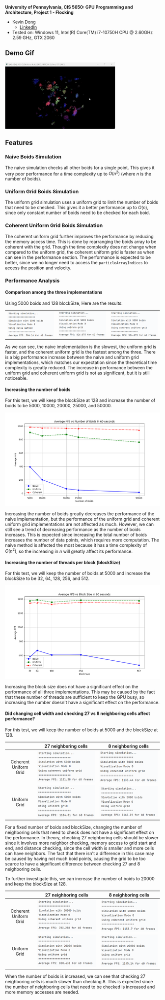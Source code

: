 **University of Pennsylvania, CIS 5650: GPU Programming and Architecture,
Project 1 - Flocking**

* Kevin Dong
  * [LinkedIn](www.linkedin.com/in/xingyu-dong)
* Tested on: Windows 11, Intel(R) Core(TM) i7-10750H CPU @ 2.60GHz 2.59 GHz, GTX 2060

## Demo Gif

![](images/demo.gif)

## Features

### Naive Boids Simulation
The naive simulation checks all other boids for a single point. This gives it very poor performance for a time 
complexity up to $O(n^2)$ (where $n$ is the number of boids).

### Uniform Grid Boids Simulation
The uniform grid simulation uses a uniform grid to limit the number of boids that need to be checked. This gives it a 
better performance up to $O(n)$, since only constant number of boids need to be checked for each boid.

### Coherent Uniform Grid Boids Simulation
The coherent uniform grid further improves the performance by reducing the memory access time. This is done by 
rearranging the boids array to be coherent with the grid. Though the time complexity does not change when compared to 
the uniform grid, the coherent uniform grid is faster as when can see in the performance section. The performance is 
expected to be better, since we no longer need to access the `particleArrayIndices` to access the position and velocity.

### Performance Analysis

#### Comparison among the three implementations
Using 5000 boids and 128 blockSize, Here are the results:

|                                              |                                                  |                                                    |
|:--------------------------------------------:|:------------------------------------------------:|:--------------------------------------------------:|
| ![naive_5000_128](images/naive_5000_128.png) | ![uniform_5000_128](images/uniform_5000_128.png) | ![coherent_5000_128](images/coherent_5000_128.png) |

As we can see, the naive implementation is the slowest, the uniform grid is faster, and the coherent uniform grid is the 
fastest among the three. There is a big performance increase between the naive and uniform grid implementations, which 
matches our expectation since the theoretical time complexity is greatly reduced. The increase in performance between 
the uniform grid and coherent uniform grid is not as significant, but it is still noticeable.

#### Increasing the number of boids
For this test, we will keep the blockSize at 128 and increase the number of boids to be 5000, 10000, 20000, 25000, 
and 50000.

![num_of_boids](images/num_of_boids.png)

Increasing the number of boids greatly decreases the performance of the naive implementation, but the performance of 
the uniform grid and coherent uniform grid implementations are not affected as much. However, we can still see a trend 
of decreasing performance as the number of boids increases. This is expected since increasing the total number of boids 
increases the number of data points, which requires more computation. The naive method is affected the most because it 
has a time complexity of $O(n^2)$, so the increasing in $n$ will greatly affect its performance.

#### Increasing the number of threads per block (blockSize)
For this test, we will keep the number of boids at 5000 and increase the blockSize to be 32, 64, 128, 256, and 512.

![block_size](images/block_size.png)

Increasing the block size does not have a significant effect on the performance of all three implementations. This may 
be caused by the fact that these number of threads are sufficient to keep the GPU busy, so increasing the number doesn't 
have a significant effect on the performance.

#### Did changing cell width and checking 27 vs 8 neighboring cells affect performance?
For this test, we will keep the number of boids at 5000 and the blockSize at 128. 

|                       |               27 neighboring cells               |              8 neighboring cells               |
|:---------------------:|:------------------------------------------------:|:----------------------------------------------:|
| Coherent Uniform Grid | ![coherent_27_cell](images/coherent_27_cell.png) | ![coherent_8_cell](images/coherent_8_cell.png) |
|     Uniform Grid      |  ![uniform_27_cell](images/uniform_27_cell.png)  |  ![uniform_8_cell](images/uniform_8_cell.png)  |

For a fixed number of boids and blockSize, changing the number of neighboring cells that need to check 
does not have a significant effect on the performance. In theory, checking 27 neighboring cells should be slower since 
it involves more neighbor checking, memory access to grid start and end, and distance checking, since the cell width is 
smaller and more cells can have neighbors. The fact that there isn't a difference in this case may be caused by having 
not much boid points, causing the grid to be too scarce to have a significant difference between checking 27 and 8 
neighboring cells.

To further investigate this, we can increase the number of boids to 20000 and keep the blockSize at 128.

|                       |                     27 neighboring cells                     |                    8 neighboring cells                     |
|:---------------------:|:------------------------------------------------------------:|:----------------------------------------------------------:|
| Coherent Uniform Grid | ![coherent_27_cell_20000](images/coherent_27_cell_20000.png) | ![coherent_8_cell_20000](images/coherent_8_cell_20000.png) |
|     Uniform Grid      |  ![uniform_27_cell_20000](images/uniform_27_cell_20000.png)  |  ![uniform_8_cell_20000](images/uniform_8_cell_20000.png)  |

When the number of boids is increased, we can see that checking 27 neighboring cells is much slower than checking 8. 
This is expected since the number of neighboring cells that need to be checked is increased and more memory accesses 
are needed.